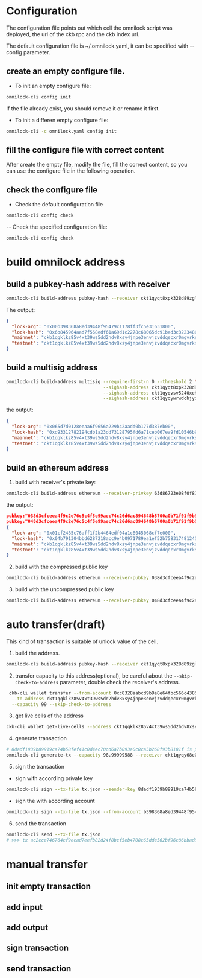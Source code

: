# Configuration
The configuration file points out which cell the omnilock script was deployed, the url of the ckb rpc and the ckb index url.

The default configuration file is ~/.omnilock.yaml, it can be specified with --config parameter.

## create an empty configure file.
- To init an empty configure file:
```bash
omnilock-cli config init
```
If the file already exist, you should remove it or rename it first.
- To init a differen empty configure file:
```bash
omnilock-cli -c omnilock.yaml config init
```

## fill the configure file with correct content

After create the empty file, modify the file, fill the correct content, so you can use the configure file in the following operation.

## check the configure file
- Check the default configuration file
```bash
omnilock-cli config check
```
-- Check the specified configuration file:
```bash
omnilock-cli config check
```

# build omnilock address
## build a pubkey-hash address with receiver
```bash
omnilock-cli build-address pubkey-hash --receiver ckt1qyqt8xpk328d89zgl928nsgh3lelch33vvvq5u3024
```
The output:
```json
{
  "lock-arg": "0x00b398368a8ed39448f95479c1178ff3fc5e31631800",
  "lock-hash": "0x6b845964aad7f568edf61a69d1c2278c68065dc91bad3c32234869aed86f7642",
  "mainnet": "ckb1qqklkz85v4xt39ws5dd2hdv8xsy4jnpe3envjzvddqecxr0mgvrksqgqkwvrdz5w6w2y372508q30rlnl30rzcccqq2pnflw",
  "testnet": "ckt1qqklkz85v4xt39ws5dd2hdv8xsy4jnpe3envjzvddqecxr0mgvrksqgqkwvrdz5w6w2y372508q30rlnl30rzcccqq3k897x"
}
```

## build a multisig address
```bash
omnilock-cli build-address multisig --require-first-n 0 --threshold 2 \
                                    --sighash-address ckt1qyqt8xpk328d89zgl928nsgh3lelch33vvvq5u3024 \
                                    --sighash-address ckt1qyqvsv5240xeh85wvnau2eky8pwrhh4jr8ts8vyj37 \
                                    --sighash-address ckt1qyqywrwdchjyqeysjegpzw38fvandtktdhrs0zaxl4
```
the output:
```json
{
  "lock-arg": "0x065d7d0128eeaa6f9656a229b42aadd0b177d387eb00",
  "lock-hash": "0xd93312782194cdb1a23dd73128795fd6a71ceb067ea9fd10546b95853d45f08e",
  "mainnet": "ckb1qqklkz85v4xt39ws5dd2hdv8xsy4jnpe3envjzvddqecxr0mgvrksqgxt47sz28w4fhev44z9x6z4twsk9ma8pltqqad8v6p",
  "testnet": "ckt1qqklkz85v4xt39ws5dd2hdv8xsy4jnpe3envjzvddqecxr0mgvrksqgxt47sz28w4fhev44z9x6z4twsk9ma8pltqqx6nqmf"
}
```
## build an ethereum address
1. build with receiver's private key:
```bash
omnilock-cli build-address ethereum --receiver-privkey 63d86723e08f0f813a36ce6aa123bb2289d90680ae1e99d4de8cdb334553f24d
```
the output:
```json
pubkey:"038d3cfceea4f9c2e76c5c4f5e99aec74c26d6ac894648b5700a0b71f91f9b5c2a"
pubkey:"048d3cfceea4f9c2e76c5c4f5e99aec74c26d6ac894648b5700a0b71f91f9b5c2a26b16aac1d5753e56849ea83bf795eb8b06f0b6f4e5ed7b8caca720595458039"
{
  "lock-arg": "0x01cf2485c76aff1f2b4464edf04a1c8045068cf7e000",
  "lock-hash": "0x04b791304bbd6287218acc9e4b0971789ea1ef52b758317481245913511c6159",
  "mainnet": "ckb1qqklkz85v4xt39ws5dd2hdv8xsy4jnpe3envjzvddqecxr0mgvrksqgpeujgt3m2lu0jk3ryahcy58yqg5rgealqqq5yzrqv",
  "testnet": "ckt1qqklkz85v4xt39ws5dd2hdv8xsy4jnpe3envjzvddqecxr0mgvrksqgpeujgt3m2lu0jk3ryahcy58yqg5rgealqqq0nk0py"
}
```
2. build with the compressed public key
```bash
omnilock-cli build-address ethereum --receiver-pubkey 038d3cfceea4f9c2e76c5c4f5e99aec74c26d6ac894648b5700a0b71f91f9b5c2a
```
3. build with the uncompressed public key
```bash
omnilock-cli build-address ethereum --receiver-pubkey 048d3cfceea4f9c2e76c5c4f5e99aec74c26d6ac894648b5700a0b71f91f9b5c2a26b16aac1d5753e56849ea83bf795eb8b06f0b6f4e5ed7b8caca720595458039
```

# auto transfer(draft)
This kind of transaction is suitable of unlock value of the cell.
1. build the address.
```bash
omnilock-cli build-address pubkey-hash --receiver ckt1qyqt8xpk328d89zgl928nsgh3lelch33vvvq5u3024
```
2. transfer capacity to this address(optional), be careful about the `--skip-check-to-address` parameter, double check the receiver's address.
```bash
 ckb-cli wallet transfer --from-account 0xc8328aabcd9b9e8e64fbc566c4385c3bdeb219d7 \
  --to-address ckt1qqklkz85v4xt39ws5dd2hdv8xsy4jnpe3envjzvddqecxr0mgvrksqgqkwvrdz5w6w2y372508q30rlnl30rzcccqq3k897x \
  --capacity 99 --skip-check-to-address
```
3. get live cells of the address
```bash
ckb-cli wallet get-live-cells --address ckt1qqklkz85v4xt39ws5dd2hdv8xsy4jnpe3envjzvddqecxr0mgvrksqgqkwvrdz5w6w2y372508q30rlnl30rzcccqq3k897x
```

4. generate transaction
```bash
# 8dadf1939b89919ca74b58fef41c0d4ec70cd6a7b093a0c8ca5b268f93b8181f is private key of address ckt1qyqt8xpk328d89zgl928nsgh3lelch33vvvq5u3024
omnilock-cli generate-tx --capacity 98.99999588 --receiver ckt1qyqy68e02pll7qd9m603pqkdr29vw396h6dq50reug --sender-key 8dadf1939b89919ca74b58fef41c0d4ec70cd6a7b093a0c8ca5b268f93b8181f --tx-file tx.json
```

5. sign the transaction
   
  - sign with according private key
  ```bash
  omnilock-cli sign --tx-file tx.json --sender-key 8dadf1939b89919ca74b58fef41c0d4ec70cd6a7b093a0c8ca5b268f93b8181f
  ```
  - sign the with according account
  ```bash
 omnilock-cli sign --tx-file tx.json --from-account b398368a8ed39448f95479c1178ff3fc5e316318
  ```
6. send the transaction
```bash
omnilock-cli send --tx-file tx.json
# >>> tx ac2cce746764cf9ecad7eefb82d24f8bcf5eb4708c65dde562bf96c86bbad831 sent! <<<
```
# manual transfer
## init empty transaction
## add input
## add output
## sign transaction
## send transaction